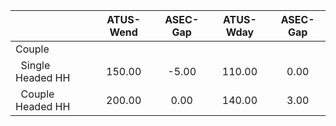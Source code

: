 
|                      |    ATUS-Wend |     ASEC-Gap |    ATUS-Wday |     ASEC-Gap |
| -------------------- | :----------: | :----------: | :----------: | :----------: |
| Couple               |              |              |              |              |
| &nbsp;&nbsp;Single Headed HH |       150.00 |        -5.00 |       110.00 |         0.00 |
| &nbsp;&nbsp;Couple Headed HH |       200.00 |         0.00 |       140.00 |         3.00 |

